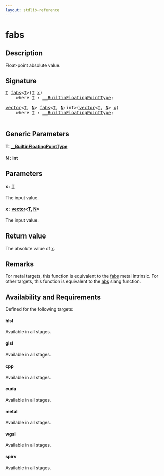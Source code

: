 ```yaml
---
layout: stdlib-reference
---
```


# fabs

## Description

Float-point absolute value.



## Signature 

<pre>
<a href="fabs.html#typeparam-T" class="code_type">T</a> <a href="fabs.html">fabs</a>&lt;<a href="fabs.html#typeparam-T" class="code_type">T</a>&gt;(<a href="fabs.html#typeparam-T" class="code_type">T</a> <a href="fabs.html#decl-x" class="code_param">x</a>)
    <span class='code_keyword'>where</span> <a href="fabs.html#typeparam-T" class="code_type">T</a> : <a href="../interfaces/0_builtinfloatingpointtype-029hm/index.html" class="code_type">__BuiltinFloatingPointType</a>;

<a href="../types/vector/index.html" class="code_type">vector</a>&lt;<a href="fabs.html#typeparam-T" class="code_type">T</a>, <a href="fabs.html#decl-N" class="code_var">N</a>&gt; <a href="fabs.html">fabs</a>&lt;<a href="fabs.html#typeparam-T" class="code_type">T</a>, <a href="fabs.html#decl-N" class="code_var">N</a>:<span class="code_keyword">int</span>&gt;(<a href="../types/vector/index.html" class="code_type">vector</a>&lt;<a href="fabs.html#typeparam-T" class="code_type">T</a>, <a href="fabs.html#decl-N" class="code_var">N</a>&gt; <a href="fabs.html#decl-x" class="code_param">x</a>)
    <span class='code_keyword'>where</span> <a href="fabs.html#typeparam-T" class="code_type">T</a> : <a href="../interfaces/0_builtinfloatingpointtype-029hm/index.html" class="code_type">__BuiltinFloatingPointType</a>;

</pre>

## Generic Parameters

####  <a id="typeparam-T"></a>T: [\_\_BuiltinFloatingPointType](../interfaces/0_builtinfloatingpointtype-029hm/index.html)
####  <a id="decl-N"></a>N  : int

## Parameters

####  <a id="decl-x"></a>x  : [T](fabs.html#typeparam-T)
The input value.

####  <a id="decl-x"></a>x  : [vector](../types/vector/index.html)\<[T](../types/vector/index.html#typeparam-T), [N](../types/vector/index.html#decl-N)\>
The input value.


## Return value
The absolute value of <span class='code'><a href="fabs.html#decl-x" class="code_param">x</a></span>.

## Remarks
For metal targets, this function is equivalent to the <span class='code'><a href="fabs.html">fabs</a></span> metal intrinsic.
For other targets, this function is equivalent to the <span class='code'><a href=".html">abs</a></span> slang function.


## Availability and Requirements

Defined for the following targets:

#### hlsl
Available in all stages.

#### glsl
Available in all stages.

#### cpp
Available in all stages.

#### cuda
Available in all stages.

#### metal
Available in all stages.

#### wgsl
Available in all stages.

#### spirv
Available in all stages.



